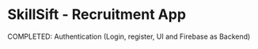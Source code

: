 # SkillSift - Recruitment App

COMPLETED:
Authentication (Login, register, UI and Firebase as Backend)
